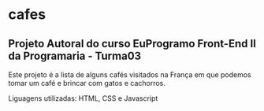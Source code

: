 # cafes

## Projeto Autoral do curso EuProgramo Front-End II da Programaria - Turma03

Este projeto é a lista de alguns cafés visitados na França em que podemos tomar um café e brincar com gatos e cachorros.

Liguagens utilizadas: HTML, CSS e Javascript
